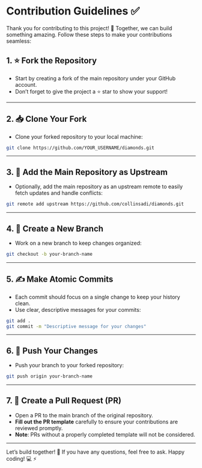 # Contribution Guidelines ✅

Thank you for contributing to this project! 🎉 Together, we can build something amazing. Follow these steps to make your contributions seamless:

## 1. ⭐ Fork the Repository

- Start by creating a fork of the main repository under your GitHub account.
- Don’t forget to give the project a ⭐ star to show your support!

---

## 2. 📥 Clone Your Fork

- Clone your forked repository to your local machine:

```bash
git clone https://github.com/YOUR_USERNAME/diamonds.git
```

---

## 3. 🔄 Add the Main Repository as Upstream

- Optionally, add the main repository as an upstream remote to easily fetch updates and handle conflicts:

```bash
git remote add upstream https://github.com/collinsadi/diamonds.git
```

---

## 4. 🌱 Create a New Branch

- Work on a new branch to keep changes organized:

```bash
git checkout -b your-branch-name
```

---

## 5. ✍️ Make Atomic Commits

- Each commit should focus on a single change to keep your history clean.
- Use clear, descriptive messages for your commits:

```bash
git add .
git commit -m "Descriptive message for your changes"
```

---

## 6. 🚀 Push Your Changes

- Push your branch to your forked repository:

```bash
git push origin your-branch-name
```

---

## 7. 📝 Create a Pull Request (PR)

- Open a PR to the main branch of the original repository.
- **Fill out the PR template** carefully to ensure your contributions are reviewed promptly.
- **Note**: PRs without a properly completed template will not be considered.

---
Let’s build together! 🚀 If you have any questions, feel free to ask. Happy coding! 💻 ⚡